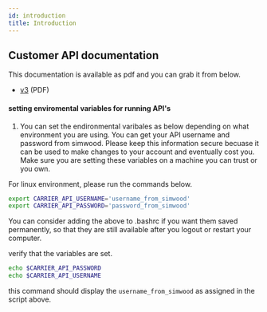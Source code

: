 ```yaml
---
id: introduction
title: Introduction
---
```

## Customer API documentation
This documentation is available as pdf and you can grab it from below.

- [v3](https://cdn.simwood.com/docs/simwood_apiv3.pdf) (PDF)

#### setting enviromental variables for running API's

1. You can set the endironmental varibales as below depending on what environment you are using. You can get your API username and password from simwood. Please keep this information secure becuase it can be used to make changes to your account and eventually cost you. Make sure you are setting these variables on a machine you can trust or you own.

For linux environment, please run the commands below.

```bash
export CARRIER_API_USERNAME='username_from_simwood'
export CARRIER_API_PASSWORD='password_from_simwood'
```

You can consider adding the above to .bashrc if you want them saved permanently, so that they are still available after you logout or restart your computer.

verify that the variables are set.
```bash
echo $CARRIER_API_PASSWORD
echo $CARRIER_API_USERNAME
```
this command should display the `username_from_simwood` as assigned in the script above.



<br />
<br />
<br />
